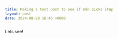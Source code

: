 ```yaml
---
title: Making a test post to see if n8n picks itup
layout: post
date: 2024-08-28 16:46 +0000
---
```


Lets see!
